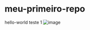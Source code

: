 # meu-primeiro-repo
hello-world
teste 1
![image](https://user-images.githubusercontent.com/112026022/227667292-accc7e7c-92ba-48f8-be51-bbebb7a1b67d.png)
